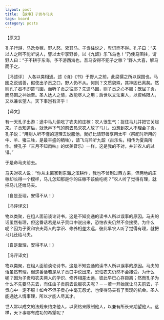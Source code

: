 ```yaml
---
layout: post
title: 【故事】子贡与马夫
tags: board
category: posts
---
```


【原文】

孔子行游，马逸食稼，野人怒，絷其马。子贡往说之，卑词而不得。孔子曰：“夫以人之所不能听说人，譬以太牢享野兽，以《九韶》乐飞鸟也！”乃使马圉往，谓野人曰：“子不耕于东海，予不游西海也，吾马安得不犯子之稼？”野人大喜，解马而予之。

［冯述评］
人各以类相通。述《诗》《书》于野人之前，此腐儒之所以误国也。马圉之说诚善，假使出子贡之口，野人仍不从。何则？文质貌殊，其神固已离矣。然则孔子曷不即遣马圉，而听子贡之往耶？先遣马圉，则子贡之心不服；既屈子贡，而马圉之神始至。圣人达人之情，故能尽人之用；后世以文法束人，以资格限人，又以兼长望人，天下事岂有济乎！

【译文】

有一天孔子出游：途中马儿偷吃了农夫的庄稼：农人很生气：捉住马儿并把它关起来。子贡知道后，就低声下气的前去恳求农人放了马儿，没想到农人不理会子贡。孔子说：“用别人听不懂的道理去说服他，就好比请野兽享用太牢（祭祀时所用的牛、羊、猪三牲，是最丰盛的牺牲），请飞鸟聆听九韶（古乐名，相传为夏禹所作。使孔子『三月不知肉味』的优美音乐）一样。这是我的不对，并非农人的过错。”

于是命马夫前去。

马夫对农人说：“你从未离家到东海之滨耕作，我也不曾到过西方来，但两地的庄稼却长得一个模样，马儿怎知那是你的庄稼不该偷吃呢？”农人听了觉得有理，就把马儿还给马夫。

〔自是至理，安得不从！〕

［冯评译文］

物以类聚，在粗人面前谈论诗书，这是不知变通的读书人所以误事的原因。马夫的话虽然有理，但这番话若是从子贡口中说出来，恐怕农夫仍然不会接受。为什么呢？因为子贡和农夫两人的学识、修养相差太远，彼此早农人听了觉得有理，就把马儿还给马夫。

〔自是至理，安得不从！〕

［冯评译文］

物以类聚，在粗人面前谈论诗书，这是不知变通的读书人所以误事的原因。马夫的话虽然有理，但这番话若是从子贡口中说出来，恐怕农夫仍然不会接受。为什么呢？因为子贡和农夫两人的学识、修养相差太远，彼此早已心存距离；然而孔子为什么不先要马夫去，而任由子贡前去说服农夫呢？－－若一开始就让马夫前去，子贡心中一定不服！如今不但子贡心中毫无怨尤，也使得马夫有了表现的机会。圣人能通达人情事理，所以才能人尽其才。

世人常以成文的法规来约束他人，以资格来限制他人，以兼有所长来期望他人。这样，天下事哪有成功的希望呢？